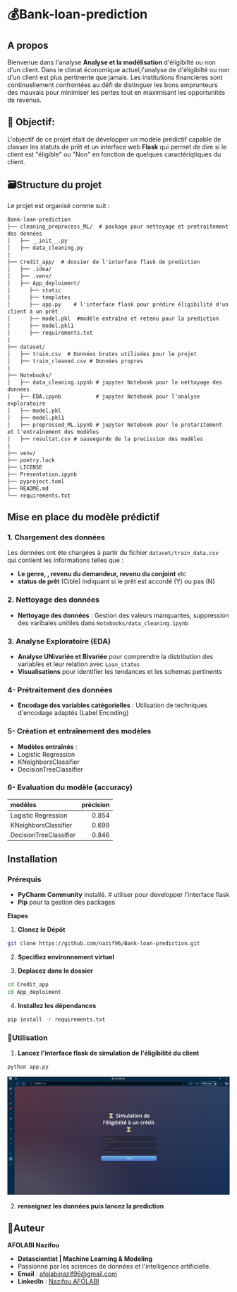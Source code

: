 # 💰Bank-loan-prediction

## A propos 
Bienvenue dans l'analyse **Analyse et la modélisation** d'éligibilté ou non d'un client. Dans le climat économique actuel,l'analyse de d'éligibilté ou non d'un client est plus pertinente que jamais. Les institutions financières sont continuellement confrontées au défi de distinguer les bons emprunteurs des mauvais pour minimiser les pertes tout en maximisant les opportunités de revenus.

 

## 🎯 Objectif:

L'objectif de ce projet était de développer un modèle prédictif capable de classer les statuts de prêt et un interface web **Flask** qui permet de dire si le client est "éligible" ou "Non"  en fonction de quelques caractériqtiques du client.

## 🗃️Structure du projet
Le projet est organisé comme suit :

```
Bank-loan-prediction
├── cleaning_preprocess_ML/  # package pour nettoyage et pretraitement des données 
│   ├── __init__.py
│   ├── data_cleaning.py 
|
├── Credit_app/  # dossier de l'interface flask de prediction 
│   ├── .idea/
│   ├── .venv/
│   ├── App_deploiment/
│      ├── static 
│      ├── templates
│      ├── app.py    # l'interface flask pour prédire éligibilité d'un client à un prêt 
│      ├── model.pkl  #modèle entraîné et retenu pour la prediction 
│      ├── model.pkl1
│      ├── requirements.txt
|
├── dataset/
│   ├── train.csv  # Données brutes utilisées pour le projet 
│   ├── train_cleaned.csv # Données propres 
|
├── Notebooks/
│   ├── data_cleaning.ipynb # jupyter Notebook pour le nettoyage des données
│   ├── EDA.ipynb           # jupyter Notebook pour l'analyse exploratoire 
│   ├── model.pkl
│   ├── model.pkl1
│   ├── preprossed_ML.ipynb # jupyter Notebook pour le pretaritement et l'entraînement des modèles
│   ├── resultat.csv # sauvegarde de la precission des modèles
|
├── venv/
├── poetry.lock 
├── LICENSE
├── Présentation.ipynb
├── pyproject.toml
├── README.md
└── requirements.txt 
```  


## Mise en place du modèle prédictif 

### 1. Chargement des données
Les données ont éte chargées à partir du fichier  `dataset/train_data.csv ` qui contient les informations telles que :
- **Le genre, , revenu du demandeur, revenu du conjoint** etc 
-  **status de prêt** (Cible) indiquant si le prêt est accordé (Y) ou pas (N)

### 2. Nettoyage des données 
- **Nettoyage des données** : Gestion des valeurs manquantes, suppression des varibales unitiles dans `Notebooks/data_cleaning.ipynb`

### 3. Analyse Exploratoire (EDA)
- **Analyse UNivariée et Bivariée** pour comprendre la distribution des variables  et leur relation avec `Loan_status`
- **Visualisations** pour identifier les tendances et les schemas pertinents

### 4- Prétraitement des données 
- **Encodage des variables catégorielles** : Utilisation de techniques d'encodage adaptés (Label Encoding)

### 5- Création et entraînement des modèles 
 - **Modèles entraînés** :
  - Logistic Regression
  - KNeighborsClassifier
  - DecisionTreeClassifier

### 6- Evaluation du modèle (accuracy)

| modèles                |   précision |
|:-----------------------|------------:|
| Logistic Regression    |       0.854 |
| KNeighborsClassifier   |       0.699 |
| DecisionTreeClassifier |       0.846 |

## Installation 

### Prérequis 
- **PyCharm Community** installé.  # utiliser pour developper l'interface flask 
- **Pip** pour la gestion des packages 

**Etapes** 
1. **Clonez  le Dépôt** 

```bash 
git clone https://github.com/nazif96/Bank-loan-prediction.git

```
2. **Specifiez environnement virtuel** 

3. **Deplacez dans le dossier**

```bash
cd Credit_app 
cd App_deploiment 

```
4. **Installez les dépendances**

```bash
pip install -r requirements.txt 

```

### 🚀Utilisation 

1. **Lancez l'interface flask de simulation de l'éligibilité du client**

```bash
python app.py

```

![Credit_app](https://github.com/nazif96/Bank-loan-prediction/blob/main/Credit_app/credit_APP.png)

2. **renseignez les données puis lancez la prediction** 

## 👤Auteur
**AFOLABI Nazifou**

- **Datascientist | Machine Learning & Modeling** 
- Passionné par les sciences de données et l'intelligence artificielle.
- **Email** : [afolabinazif96@gmail.com](mailto.afolabinazif96@gmail.com)
- **LinkedIn** : [Nazifou AFOLABI](https://www.linkedin.com/in/nazifou-afolabi-10544729b/)



